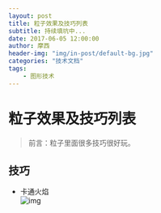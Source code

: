 ```yaml
---
layout: post
title: 粒子效果及技巧列表
subtitle: 持续填坑中...
date: 2017-06-05 12:00:00
author: 摩西
header-img: "img/in-post/default-bg.jpg"
categories: "技术文档"
tags:
    - 图形技术
---
```



# 粒子效果及技巧列表
> 前言：粒子里面很多技巧很好玩。

## 技巧
- 卡通火焰  
    ![img](/img/in-post/list-render-demo/cartoon-fire.gif)
    
    
    
    
